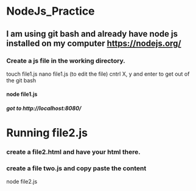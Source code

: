 # NodeJs_Practice
## I am using git bash and already have node js installed on my computer https://nodejs.org/
### Create a js file in the working directory.
touch file1.js
nano file1.js (to edit the file)
cntrl X, y and enter to get out of the git bash
#### node file1.js
##### got to http://localhost:8080/
# Running file2.js
### create a file2.html and have your html there.
### create a file two.js and copy paste the content
node file2.js
